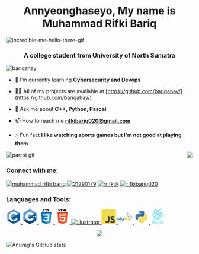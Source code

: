 <h1 align="center">Annyeonghaseyo, My name is Muhammad Rifki Bariq</h1>

![incredible-me-hello-there-gif](https://github.com/bariqahay/bariqahay/assets/126383306/59ee7b92-1f0c-41a1-9c65-94ab57b98261)

<h3 align="center">A college student from University of North Sumatra</h3>

<p align="left"> <img src="https://komarev.com/ghpvc/?username=bariqahay&label=Profile%20views&color=0e75b6&style=flat" alt="bariqahay" /> </p>

- 🌱 I’m currently learning **Cybersecurity and Devops**

- 👨‍💻 All of my projects are available at [https://github.com/bariqahay/](https://github.com/bariqahay/)

- 💬 Ask me about **C++, Python, Pascal**

- 📫 How to reach me **rifkibariq020@gmail.com**

- ⚡ Fun fact **I like watching sports games but I'm not good at playing them**

<img src="![octocat-1709907814994](https://github.com/bariqahay/bariqahay/assets/126383306/1cfdd8f0-e962-45f8-8ef8-075ff2e3b3ca)" align="right"/>

![parrot gif](https://github.com/bariqahay/bariqahay/assets/126383306/e12fa680-1118-409e-b692-e9d62205c770)


<h3 align="left">Connect with me:</h3>
<p align="left">
<a href="https://linkedin.com/in/muhammad rifki bariq" target="blank"><img align="center" src="https://raw.githubusercontent.com/rahuldkjain/github-profile-readme-generator/master/src/images/icons/Social/linked-in-alt.svg" alt="muhammad rifki bariq" height="30" width="40" /></a>
<a href="https://stackoverflow.com/users/21290179" target="blank"><img align="center" src="https://raw.githubusercontent.com/rahuldkjain/github-profile-readme-generator/master/src/images/icons/Social/stack-overflow.svg" alt="21290179" height="30" width="40" /></a>
<a href="https://instagram.com/rrifkiik" target="blank"><img align="center" src="https://raw.githubusercontent.com/rahuldkjain/github-profile-readme-generator/master/src/images/icons/Social/instagram.svg" alt="rrifkiik" height="30" width="40" /></a>
<a href="https://www.leetcode.com/rifkibariq020" target="blank"><img align="center" src="https://raw.githubusercontent.com/rahuldkjain/github-profile-readme-generator/master/src/images/icons/Social/leet-code.svg" alt="rifkibariq020" height="30" width="40" /></a>
</p>

<h3 align="left">Languages and Tools:</h3>
<p align="left"> <a href="https://www.cprogramming.com/" target="_blank" rel="noreferrer"> <img src="https://raw.githubusercontent.com/devicons/devicon/master/icons/c/c-original.svg" alt="c" width="40" height="40"/> </a> <a href="https://www.w3schools.com/cpp/" target="_blank" rel="noreferrer"> <img src="https://raw.githubusercontent.com/devicons/devicon/master/icons/cplusplus/cplusplus-original.svg" alt="cplusplus" width="40" height="40"/> </a> <a href="https://www.w3schools.com/css/" target="_blank" rel="noreferrer"> <img src="https://raw.githubusercontent.com/devicons/devicon/master/icons/css3/css3-original-wordmark.svg" alt="css3" width="40" height="40"/> </a> <a href="https://www.w3.org/html/" target="_blank" rel="noreferrer"> <img src="https://raw.githubusercontent.com/devicons/devicon/master/icons/html5/html5-original-wordmark.svg" alt="html5" width="40" height="40"/> </a> <a href="https://www.adobe.com/in/products/illustrator.html" target="_blank" rel="noreferrer"> <img src="https://www.vectorlogo.zone/logos/adobe_illustrator/adobe_illustrator-icon.svg" alt="illustrator" width="40" height="40"/> </a> <a href="https://developer.mozilla.org/en-US/docs/Web/JavaScript" target="_blank" rel="noreferrer"> <img src="https://raw.githubusercontent.com/devicons/devicon/master/icons/javascript/javascript-original.svg" alt="javascript" width="40" height="40"/> </a> <a href="https://www.mysql.com/" target="_blank" rel="noreferrer"> <img src="https://raw.githubusercontent.com/devicons/devicon/master/icons/mysql/mysql-original-wordmark.svg" alt="mysql" width="40" height="40"/> </a> <a href="https://www.python.org" target="_blank" rel="noreferrer"> <img src="https://raw.githubusercontent.com/devicons/devicon/master/icons/python/python-original.svg" alt="python" width="40" height="40"/> </a> <a href="https://reactjs.org/" target="_blank" rel="noreferrer"> <img src="https://raw.githubusercontent.com/devicons/devicon/master/icons/react/react-original-wordmark.svg" alt="react" width="40" height="40"/> </a> </p>

<div style="display: flex; justify-content: center;">
    <img src="https://github-readme-stats.vercel.app/api/top-langs/?username=bariqahay&layout=compact&" />
</div>

![Anurag's GitHub stats](https://github-readme-stats.vercel.app/api?username=bariqahay&show_icons=true&theme=dracula)

